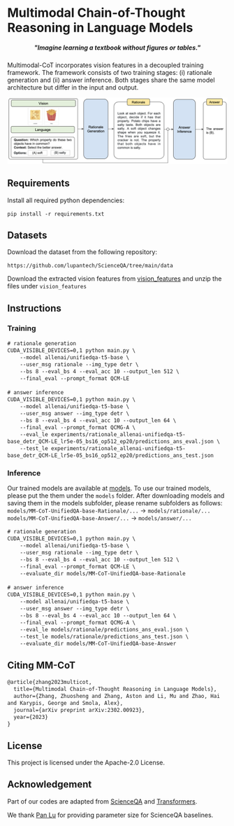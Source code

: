 # Multimodal Chain-of-Thought Reasoning in Language Models

<h5 align="center"><i>"Imagine learning a textbook without figures or tables."</i></h5>

Multimodal-CoT incorporates vision features in a decoupled training framework. The framework consists of two training stages: (i) rationale generation and (ii) answer inference. Both stages share the same model architecture but differ in the input and output.

![](vision_features/mm-cot.png)


## Requirements

Install all required python dependencies:

```
pip install -r requirements.txt
```

## Datasets

Download the dataset from the following repository:

```
https://github.com/lupantech/ScienceQA/tree/main/data
```

Download the extracted vision features from [vision_features](https://drive.google.com/file/d/13B0hc_F_45-UlqPLKSgRz-ALtFQ8kIJr/view?usp=share_link) and unzip the files under `vision_features`

## Instructions

### Training 

```
# rationale generation
CUDA_VISIBLE_DEVICES=0,1 python main.py \
    --model allenai/unifiedqa-t5-base \
    --user_msg rationale --img_type detr \
    --bs 8 --eval_bs 4 --eval_acc 10 --output_len 512 \
    --final_eval --prompt_format QCM-LE

# answer inference
CUDA_VISIBLE_DEVICES=0,1 python main.py \
    --model allenai/unifiedqa-t5-base \
    --user_msg answer --img_type detr \
    --bs 8 --eval_bs 4 --eval_acc 10 --output_len 64 \
    --final_eval --prompt_format QCMG-A \
    --eval_le experiments/rationale_allenai-unifiedqa-t5-base_detr_QCM-LE_lr5e-05_bs16_op512_ep20/predictions_ans_eval.json \
    --test_le experiments/rationale_allenai-unifiedqa-t5-base_detr_QCM-LE_lr5e-05_bs16_op512_ep20/predictions_ans_test.json
```

### Inference 

Our trained models are available at [models](https://drive.google.com/file/d/1FtTYOJPHnWnFfCxNC6M3gar4RAX5E21b/view?usp=share_link). To use our trained models, please put the them under the ```models``` folder.
After downloading models and saving them in the models subfolder, please rename subfolders as follows:
`models/MM-CoT-UnifiedQA-base-Rationale/...` -> `models/rationale/...`
`models/MM-CoT-UnifiedQA-base-Answer/...` -> `models/answer/...`

```
# rationale generation
CUDA_VISIBLE_DEVICES=0,1 python main.py \
    --model allenai/unifiedqa-t5-base \
    --user_msg rationale --img_type detr \
    --bs 8 --eval_bs 4 --eval_acc 10 --output_len 512 \
    --final_eval --prompt_format QCM-LE \
    --evaluate_dir models/MM-CoT-UnifiedQA-base-Rationale

# answer inference
CUDA_VISIBLE_DEVICES=0,1 python main.py \
    --model allenai/unifiedqa-t5-base \
    --user_msg answer --img_type detr \
    --bs 8 --eval_bs 4 --eval_acc 10 --output_len 64 \
    --final_eval --prompt_format QCMG-A \
    --eval_le models/rationale/predictions_ans_eval.json \
    --test_le models/rationale/predictions_ans_test.json \
    --evaluate_dir models/MM-CoT-UnifiedQA-base-Answer
```

## Citing MM-CoT

```
@article{zhang2023multicot,
  title={Multimodal Chain-of-Thought Reasoning in Language Models},
  author={Zhang, Zhuosheng and Zhang, Aston and Li, Mu and Zhao, Hai and Karypis, George and Smola, Alex},
  journal={arXiv preprint arXiv:2302.00923},
  year={2023}
}
```

## License

This project is licensed under the Apache-2.0 License.

## Acknowledgement

Part of our codes are adapted from [ScienceQA](https://github.com/lupantech/ScienceQA) and [Transformers](https://github.com/huggingface/transformers).

We thank [Pan Lu](https://lupantech.github.io/) for providing parameter size for ScienceQA baselines.

